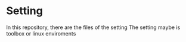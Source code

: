 # Setting

In this repository, there are the files of the setting 
The setting maybe is toolbox or linux enviroments
